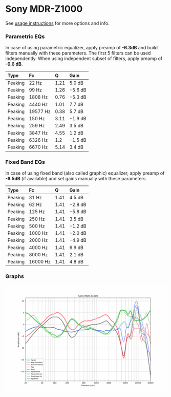 # Sony MDR-Z1000
See [usage instructions](https://github.com/jaakkopasanen/AutoEq#usage) for more options and info.

### Parametric EQs
In case of using parametric equalizer, apply preamp of **-6.3dB** and build filters manually
with these parameters. The first 5 filters can be used independently.
When using independent subset of filters, apply preamp of **-6.6 dB**.

| Type    | Fc       |    Q | Gain    |
|:--------|:---------|:-----|:--------|
| Peaking | 22 Hz    | 1.21 | 5.0 dB  |
| Peaking | 99 Hz    | 1.26 | -5.6 dB |
| Peaking | 1808 Hz  | 0.76 | -5.3 dB |
| Peaking | 4440 Hz  | 1.01 | 7.7 dB  |
| Peaking | 19577 Hz | 0.38 | 5.7 dB  |
| Peaking | 150 Hz   | 3.11 | -1.9 dB |
| Peaking | 259 Hz   | 2.49 | 3.5 dB  |
| Peaking | 3847 Hz  | 4.55 | 1.2 dB  |
| Peaking | 6326 Hz  | 1.2  | -1.5 dB |
| Peaking | 6670 Hz  | 5.14 | 3.4 dB  |

### Fixed Band EQs
In case of using fixed band (also called graphic) equalizer, apply preamp of **-6.5dB**
(if available) and set gains manually with these parameters.

| Type    | Fc       |    Q | Gain    |
|:--------|:---------|:-----|:--------|
| Peaking | 31 Hz    | 1.41 | 4.5 dB  |
| Peaking | 62 Hz    | 1.41 | -2.8 dB |
| Peaking | 125 Hz   | 1.41 | -5.8 dB |
| Peaking | 250 Hz   | 1.41 | 3.5 dB  |
| Peaking | 500 Hz   | 1.41 | -1.2 dB |
| Peaking | 1000 Hz  | 1.41 | -2.0 dB |
| Peaking | 2000 Hz  | 1.41 | -4.9 dB |
| Peaking | 4000 Hz  | 1.41 | 6.9 dB  |
| Peaking | 8000 Hz  | 1.41 | 2.1 dB  |
| Peaking | 16000 Hz | 1.41 | 4.8 dB  |

### Graphs
![](./Sony%20MDR-Z1000.png)